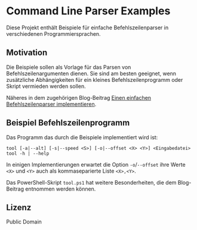 # Command Line Parser Examples

Diese Projekt enthält Beispiele für einfache Befehlszeilenparser
in verschiedenen Programmiersprachen.

## Motivation

Die Beispiele sollen als Vorlage für das Parsen von
Befehlszeilenargumenten dienen.
Sie sind am besten geeignet, wenn zusätzliche Abhängigkeiten
für ein kleines Befehlszeilenprogramm oder Skript vermieden werden sollen.

Näheres in dem zugehörigen Blog-Beitrag
[Einen einfachen Befehlszeilenparser implementieren](https://honest-devhead.com/posts/commandline-3).

## Beispiel Befehlszeilenprogramm

Das Programm das durch die Beispiele implementiert wird ist:

```plain
tool [-a|--alt] [-s|--speed <S>] [-o|--offset <X> <Y>] <Eingabedatei>
tool -h | --help
```

In einigen Implementierungen erwartet die Option `-o`/`--offset`
ihre Werte `<X>` und `<Y>` auch als kommaseparierte Liste `<X>,<Y>`.

Das PowerShell-Skript `tool.ps1` hat weitere Besonderheiten,
die dem Blog-Beitrag entnommen werden können.

## Lizenz

Public Domain
